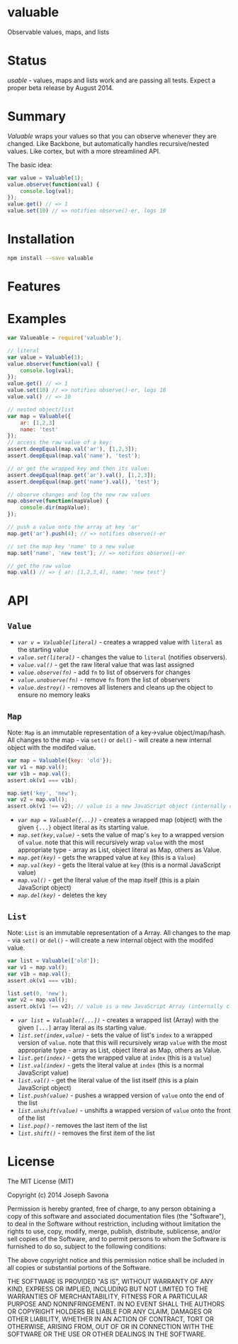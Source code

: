 valuable
========

Observable values, maps, and lists

# Status
*usable* - values, maps and lists work and are passing all tests. Expect a proper beta release by August 2014.

# Summary

*Valuable* wraps your values so that you can observe whenever they are changed. Like Backbone, but automatically handles recursive/nested values. Like cortex, but with a more streamlined API.

The basic idea:
```javascript
var value = Valuable(1);
value.observe(function(val) {
	console.log(val);
});
value.get() // => 1
value.set(10) // => notifies observe()-er, logs 10
```

# Installation

```bash
npm install --save valuable
```

# Features


# Examples

```javascript
var Valueable = require('valuable');

// literal
var value = Valuable(1);
value.observe(function(val) {
	console.log(val);
});
value.get() // => 1
value.set(10) // => notifies observe()-er, logs 10
value.val() // => 10

// nested object/list
var map = Valuable({
	ar: [1,2,3]
	name: 'test'
});
// access the raw value of a key:
assert.deepEqual(map.val('ar'), [1,2,3]);
assert.deepEqual(map.val('name'), 'test');

// or get the wrapped key and then its value:
assert.deepEqual(map.get('ar').val(), [1,2,3]);
assert.deepEqual(map.get('name').val(), 'test');

// observe changes and log the new raw values
map.observe(function(mapValue) {
	console.dir(mapValue);
});

// push a value onto the array at key 'ar'
map.get('ar').push(4); // => notifies observe()-er

// set the map key 'name' to a new value
map.set('name', 'new test'); // => notifies observe()-er

// get the raw value
map.val() // => { ar: [1,2,3,4], name: 'new test'}
```


# API

## `Value`

- *`var v = Valuable(literal)`* - creates a wrapped value with `literal` as the starting value
- *`value.set(literal)`* - changes the value to `literal` (notifies observers).
- *`value.val()`* - get the raw literal value that was last assigned
- *`value.observe(fn)`* - add `fn` to list of observers for changes
- *`value.unobserve(fn)`* - remove `fn` from the list of observers
- *`value.destroy()`* - removes all listeners and cleans up the object to ensure no memory leaks


## `Map`

Note: `Map` is an immutable representation of a key->value object/map/hash. All changes to the map - via `set()` or `del()` - will create a new internal object with the modifed value. 

```javascript
var map = Valuable({key: 'old'});
var v1 = map.val();
var v1b = map.val();
assert.ok(v1 === v1b);

map.set('key', 'new');
var v2 = map.val();
assert.ok(v1 !== v2); // value is a new JavaScript object (internally cloned and modified)
```

- *`var map = Valuable({...})`* - creates a wrapped map (object) with the given `{...}` object literal as its starting value.
- *`map.set(key,value)`* - sets the value of map's `key` to a wrapped version of `value`. note that this will recursively wrap `value` with the most appropriate type - array as List, object literal as Map, others as Value.
- *`map.get(key)`* - gets the wrapped value at `key` (this is a `Value`)
- *`map.val(key)`* - gets the literal value at `key` (this is a normal JavaScript value)
- *`map.val()`* - get the literal value of the map itself (this is a plain JavaScript object)
- *`map.del(key)`* - deletes the key


## `List`

Note: `List` is an immutable representation of a Array. All changes to the map - via `set()` or `del()` - will create a new internal object with the modifed value. 

```javascript
var list = Valuable(['old']);
var v1 = map.val();
var v1b = map.val();
assert.ok(v1 === v1b);

list.set(0, 'new');
var v2 = map.val();
assert.ok(v1 !== v2); // value is a new JavaScript Array (internally cloned and modified)
```

- *`var list = Valuable([...])`* - creates a wrapped list (Array) with the given `[...]` array literal as its starting value.
- *`list.set(index,value)`* - sets the value of list's `index` to a wrapped version of `value`. note that this will recursively wrap `value` with the most appropriate type - array as List, object literal as Map, others as Value.
- *`list.get(index)`* - gets the wrapped value at `index` (this is a `Value`)
- *`list.val(index)`* - gets the literal value at `index` (this is a normal JavaScript value)
- *`list.val()`* - get the literal value of the list itself (this is a plain JavaScript object)
- *`list.push(value)`* - pushes a wrapped version of `value` onto the end of the list
- *`list.unshift(value)`* - unshifts a wrapped version of `value` onto the front of the list
- *`list.pop()`* - removes the last item of the list
- *`list.shift()`* - removes the first item of the list


# License

The MIT License (MIT)

Copyright (c) 2014 Joseph Savona

Permission is hereby granted, free of charge, to any person obtaining a copy
of this software and associated documentation files (the "Software"), to deal
in the Software without restriction, including without limitation the rights
to use, copy, modify, merge, publish, distribute, sublicense, and/or sell
copies of the Software, and to permit persons to whom the Software is
furnished to do so, subject to the following conditions:

The above copyright notice and this permission notice shall be included in all
copies or substantial portions of the Software.

THE SOFTWARE IS PROVIDED "AS IS", WITHOUT WARRANTY OF ANY KIND, EXPRESS OR
IMPLIED, INCLUDING BUT NOT LIMITED TO THE WARRANTIES OF MERCHANTABILITY,
FITNESS FOR A PARTICULAR PURPOSE AND NONINFRINGEMENT. IN NO EVENT SHALL THE
AUTHORS OR COPYRIGHT HOLDERS BE LIABLE FOR ANY CLAIM, DAMAGES OR OTHER
LIABILITY, WHETHER IN AN ACTION OF CONTRACT, TORT OR OTHERWISE, ARISING FROM,
OUT OF OR IN CONNECTION WITH THE SOFTWARE OR THE USE OR OTHER DEALINGS IN THE
SOFTWARE.